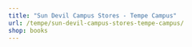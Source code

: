 ```yaml
---
title: "Sun Devil Campus Stores - Tempe Campus"
url: /tempe/sun-devil-campus-stores-tempe-campus/
shop: books
---
```

